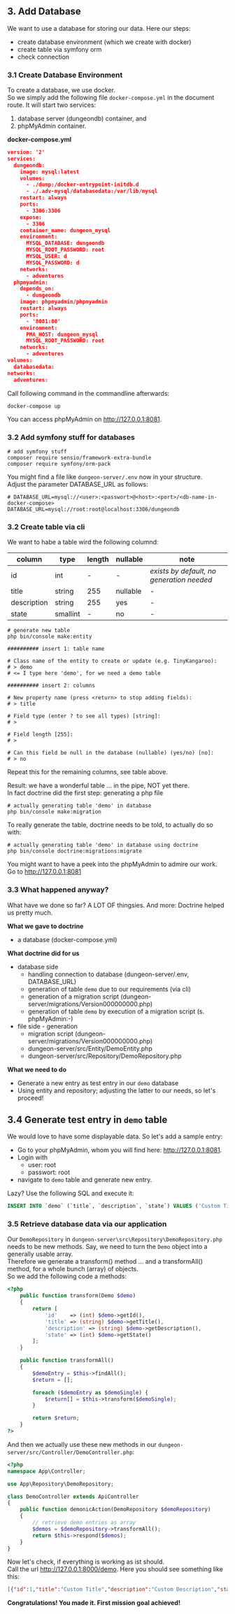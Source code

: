 ## 3. Add Database

We want to use a database for storing our data.
Here our steps:   

* create database environment (which we create with docker)
* create table via symfony orm
* check connection

### 3.1 Create Database Environment

To create a database, we use docker.  
So we simply add the following file `docker-compose.yml` in the document route.
It will start two services: 

1. database server (dungeondb) container, and 
2. phpMyAdmin container.
    
**docker-compose.yml**

~~~json
version: '2'
services:
  dungeondb:
    image: mysql:latest
    volumes:
      - ./dump:/docker-entrypoint-initdb.d
      - ./.adv-mysql/databasedata:/var/lib/mysql
    restart: always
    ports:
      - 3306:3306
    expose:
      - 3306
    container_name: dungeon_mysql
    environment:
      MYSQL_DATABASE: dungeondb
      MYSQL_ROOT_PASSWORD: root
      MYSQL_USER: d
      MYSQL_PASSWORD: d
    networks:
      - adventures
  phpmyadmin:
    depends_on:
      - dungeondb
    image: phpmyadmin/phpmyadmin
    restart: always
    ports:
      - '8081:80'
    environment:
      PMA_HOST: dungeon_mysql
      MYSQL_ROOT_PASSWORD: root
    networks:
      - adventures
volumes:
  databasedata:
networks:
  adventures:
~~~ 

Call following command in the commandline afterwards:

~~~cli
docker-compose up
~~~

You can access phpMyAdmin on <http://127.0.0.1:8081>.

### 3.2 Add symfony stuff for databases

~~~
# add symfony stuff
composer require sensio/framework-extra-bundle
composer require symfony/orm-pack
~~~
You might find a file like `dungeon-server/.env` now in your structure.  
Adjust the parameter DATABASE_URL as follows:

~~~ 
# DATABASE_URL=mysql://<user>:<passwort>@<host>:<port>/<db-name-in-docker-compose> 
DATABASE_URL=mysql://root:root@localhost:3306/dungeondb
~~~

### 3.2 Create table via cli

We want to habe a table wird the following columnd:

| column | type | length | nullable | note |
| --- | --- | --- | --- | --- |
| id | int | - | - | *exists by default, no generation needed* |
| title | string | 255 | nullable | - |
| description | string | 255 | yes | - |
| state | smallint | - | no | - |

~~~cli
# generate new table
php bin/console make:entity

########## insert 1: table name

# Class name of the entity to create or update (e.g. TinyKangaroo):
# > demo
# <= I type here 'demo', for we need a demo table

########## insert 2: columns

# New property name (press <return> to stop adding fields):
# > title

# Field type (enter ? to see all types) [string]:
# >

# Field length [255]:
# >

# Can this field be null in the database (nullable) (yes/no) [no]:
# > no
~~~

Repeat this for the remaining columns, see table above.

Result: we have a wonderful table ... in the pipe, NOT yet there.  
In fact doctrine did the first step: generating a php file  

~~~cli
# actually generating table 'demo' in database
php bin/console make:migration
~~~

To really generate the table, doctrine needs to be told, to actually do so with:

~~~cli
# actually generating table 'demo' in database using doctrine
php bin/console doctrine:migrations:migrate
~~~
  
You might want to have a peek into the phpMyAdmin to admire our work.  
Go to <http://127.0.0.1:8081>

### 3.3 What happened anyway?

What have we done so far? A LOT OF thingsies. And more: Doctrine helped us pretty much.  

**What we gave to doctrine**

* a database (docker-compose.yml)

**What doctrine did for us**

* database side
    * handling connection to database (dungeon-server/.env, DATABASE_URL)
    * generation of table `demo` due to our requirements (via cli)
    * generation of a migration script (dungeon-server/migrations/Version000000000.php)
    * generation of table `demo` by execution of a migration script (s. phpMyAdmin:-)
* file side - generation
   * migration script (dungeon-server/migrations/Version000000000.php)
   * dungeon-server/src/Entity/DemoEntity.php 
   * dungeon-server/src/Repository/DemoRepository.php
   
**What we need to do**

* Generate a new entry as test entry in our `demo` database
* Using entity and repository; adjusting the latter to our needs, so let's proceed! 

## 3.4 Generate test entry in `demo` table

We would love to have some displayable data. So let's add a sample entry:  

* Go to your phpMyAdmin, whom you will find here: <http://127.0.0.1:8081>.
* Login with 
    * user: root
    * passwort: root
* navigate to `demo` table and generate new entry.

Lazy? Use the following SQL and execute it:

~~~sql
INSERT INTO `demo` (`title`, `description`, `state`) VALUES ('Custom Title', 'Custom Description', '1');
~~~  

### 3.5 Retrieve database data via our application

Our `DemoRepository` in `dungeon-server\src\Repository\DemoRepository.php` needs to be new methods. 
Say, we need to turn the `Demo` object into a generally usable array.  
Therefore we generate a transform() method ... and a transformAll() method, for a whole bunch (array) of objects.  
So we add the following code a methods:     

~~~php
<?php
    public function transform(Demo $demo)
    {
        return [
            'id'    => (int) $demo->getId(),
            'title' => (string) $demo->getTitle(),
            'description' => (string) $demo->getDescription(),
            'state' => (int) $demo->getState()
        ];
    }

    public function transformAll()
    {
        $demoEntry = $this->findAll();
        $return = [];

        foreach ($demoEntry as $demoSingle) {
            $return[] = $this->transform($demoSingle);
        }

        return $return;
    }
?>
~~~

And then we actually use these new methods in our `dungeon-server/src/Controller/DemoController.php`: 

~~~php
<?php
namespace App\Controller;

use App\Repository\DemoRepository;

class DemoController extends ApiController
{
    public function demonicAction(DemoRepository $demoRepository)
    {
        // retrieve demo entries as array
        $demos = $demoRepository->transformAll();
        return $this->respond($demos);
    }
}
~~~

Now let's check, if everything is working as ist should.  
Call the url <http://127.0.0.1:8000/demo>. Here you should see something like this:

~~~json
[{"id":1,"title":"Custom Title","description":"Custom Description","state":1}]
~~~

**Congratulations! You made it. First mission goal achieved!**

